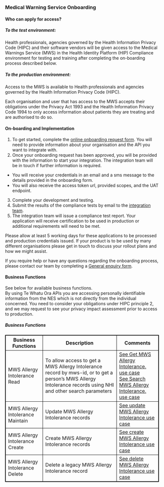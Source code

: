 

### Medical Warning Service Onboarding

#### Who can apply for access?

##### To the test environment:

Health professionals, agencies governed by the Health Information Privacy Code (HIPC) and their software vendors will be given access to the Medical Warnings Service (MWS) in the Health Identity Platform (HIP) Compliance environment for testing and training after completing the on-boarding process described below.

##### To the production environment:

Access to the MWS is available to Health professionals and agencies governed by the Health Information Privacy Code (HIPC).

Each organisation and user that has access to the MWS accepts their obligations under the Privacy Act 1993 and the Health Information Privacy Code 1994 to only access information about patients they are treating and are authorised to do so.  

#### On-boarding and Implementation

1. To get started, complete the [online onboarding request form](https://mohapis.atlassian.net/servicedesk/customer/portal/3/group/11/create/67). You will need to provide information about your organisation and the API you want to integrate with.
2. Once your onboarding request has been approved, you will be provided with the information to start your integration. The integration team will be in touch if further information is required.
  * You will receive your credentials in an email and a sms message to the details provided in the onboarding form.
  * You will also receive the access token url, provided scopes, and the UAT endpoint.
3. Complete your development and testing.
4. Submit the results of the compliance tests by email to the [integration team](mailto:integration@health.govt.nz).
5. The integration team will issue a compliance test report. Your application will receive certification to be used in production or additional requirements will need to be met.


Please allow at least 5 working days for these applications to be processed and production credentials issued. If your product is to be used by many different organisations please get in touch to discuss your rollout plans and how we might assist.

If you require help or have any questions regarding the onboarding process, please contact our team by completing a [General enquiry form](https://mohapis.atlassian.net/servicedesk/customer/portal/3/group/11/create/36).

#### Business Functions

See below for available business functions.  
By using Te Whatu Ora APIs you are accessing personally identifiable information from the NES which is not directly from the individual concerned. You need to consider your obligations under HIPC principle 2, and we may request to see your privacy impact assessment prior to access to production.

<h5>Business Functions</h5>
<table>
<style>
table, th, td {
  border: 1px solid black;
  border-collapse: collapse;
}
</style>
<tr>
<th>Business Functions</th>
<th>Description</th>
<th>Comments</th></tr>

<tr>
<td>MWS Allergy Intolerance Read</td>
<td>To allow access to get a MWS Allergy Intolerance record by mws-id, or to get a person’s MWS Allergy Intolerance records using NHI and other search parameters</td>
<td><a href="geAllergyIntolerance..html">See Get MWS Allergy Intolerance. use case</a> <br />
<a href="searchAllergyIntolerance.html">See Search MWS Allergy Intolerance. use case</a> </td>
</tr>

<tr>
<td>MWS Allergy Intolerance Maintain</td>
<td>Update MWS Allergy Intolerance records</td>
<td><a href="updateAllergyIntolerance.html">See update MWS Allergy Intolerance use case</a></td>
</tr>

<tr>
<td>MWS Allergy Intolerance Create</td>
<td>Create MWS Allergy Intolerance records</td>
<td><a href="createAllergyIntolerance.html">See create MWS Allergy Intolerance use case</a></td>
</tr>

<tr>
<td>MWS Allergy Intolerance Delete </td>
<td>Delete a legacy MWS Allergy Intolerance record</td>
<td><a href="deleteAllergyIntolerance.html">See delete MWS Allergy Intolerance use case</a></td>
</tr>

</table>



